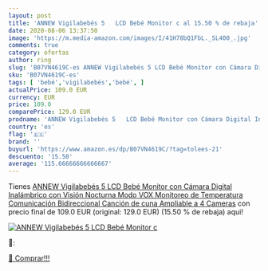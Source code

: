 ```yaml
---
layout: post
title: 'ANNEW Vigilabebés 5   LCD Bebé Monitor c al 15.50 % de rebaja'
date: 2020-08-06 13:37:50
image: 'https://m.media-amazon.com/images/I/41H78bQ1FbL._SL400_.jpg'
comments: true
category: ofertas
author: ring
slug: 'B07VN4619C-es ANNEW Vigilabebés 5 LCD Bebé Monitor con Cámara Digital...'
sku: 'B07VN4619C-es'
tags: [ 'bebé','vigilabebés','bebé', ]
actualPrice: 109.0 EUR
currency: EUR
price: 109.0
comparePrice: 129.0 EUR
prodname: 'ANNEW Vigilabebés 5   LCD Bebé Monitor con Cámara Digital Inalámbrico con Visión Nocturna Modo VOX Monitoreo de Temperatura Comunicación Bidireccional Canción de cuna Ampliable a 4 Cameras'
country: 'es'
flag: '🇪🇸'
brand: ''
buyurl: 'https://www.amazon.es/dp/B07VN4619C/?tag=tolees-21'
descuento: '15.50'
average: '115.66666666666667'
---
```


Tienes [ANNEW Vigilabebés 5   LCD Bebé Monitor con Cámara Digital Inalámbrico con Visión Nocturna Modo VOX Monitoreo de Temperatura Comunicación Bidireccional Canción de cuna Ampliable a 4 Cameras](https://www.amazon.es/dp/B07VN4619C/?tag=tolees-21) con precio final de  109.0 EUR (original: 129.0 EUR) (15.50 %  de rebaja) aqui!

[![ANNEW Vigilabebés 5   LCD Bebé Monitor c](https://m.media-amazon.com/images/I/41H78bQ1FbL._SL400_.jpg)](https://www.amazon.es/dp/B07VN4619C/?tag=tolees-21)

🔎:


[🛒 Comprar!!!](https://www.amazon.es/dp/B07VN4619C/?tag=tolees-21)
